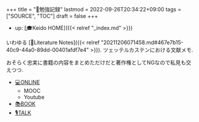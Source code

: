 +++
title = "📁勉強記録"
lastmod = 2022-09-26T20:34:22+09:00
tags = ["SOURCE", "TOC"]
draft = false
+++

-   up: [🎓Keido HOME]({{< relref "_index.md" >}})

いわゆる [📝Literature Notes]({{< relref "20211206071458.md#467e7b15-40c9-44a0-89dd-00401afdf7e4" >}}). ツェッテルカステンにおける文献メモ.

おそらく忠実に書籍の内容をまとめただけだと著作権としてNGなので私見も交えつつ.

-   [💻ONLINE](https://keido.site/tags/online/)
    -   MOOC
    -   Youtube
-   [📚BOOK](https://keido.site/tags/book/)
-   [🎙TALK](https://keido.site/tags/talk/)
